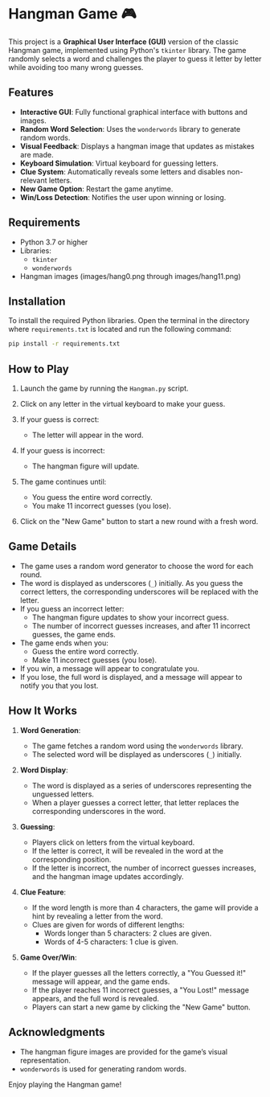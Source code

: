 
# Hangman Game 🎮

This project is a **Graphical User Interface (GUI)** version of the classic Hangman game, implemented using Python's `tkinter` library. The game randomly selects a word and challenges the player to guess it letter by letter while avoiding too many wrong guesses.

## Features

- **Interactive GUI**: Fully functional graphical interface with buttons and images.
- **Random Word Selection**: Uses the `wonderwords` library to generate random words.
- **Visual Feedback**: Displays a hangman image that updates as mistakes are made.
- **Keyboard Simulation**: Virtual keyboard for guessing letters.
- **Clue System**: Automatically reveals some letters and disables non-relevant letters.
- **New Game Option**: Restart the game anytime.
- **Win/Loss Detection**: Notifies the user upon winning or losing.
## Requirements

- Python 3.7 or higher 
- Libraries:
    - `tkinter`
    - `wonderwords`
- Hangman images (images/hang0.png through images/hang11.png)



## Installation

To install the required Python libraries. Open the terminal in the directory where ```requirements.txt``` is located and run the following command:

```bash
pip install -r requirements.txt
```
## How to Play

1. Launch the game by running the `Hangman.py` script.

2. Click on any letter in the virtual keyboard to make your guess.

3. If your guess is correct:
   - The letter will appear in the word.
   
4. If your guess is incorrect:
   - The hangman figure will update.

5. The game continues until:
   - You guess the entire word correctly.
   - You make 11 incorrect guesses (you lose).
   
6. Click on the "New Game" button to start a new round with a fresh word.
## Game Details

- The game uses a random word generator to choose the word for each round.
- The word is displayed as underscores (`_`) initially. As you guess the correct letters, the corresponding underscores will be replaced with the letter.
- If you guess an incorrect letter:
   - The hangman figure updates to show your incorrect guess.
   - The number of incorrect guesses increases, and after 11 incorrect guesses, the game ends.
- The game ends when you:
   - Guess the entire word correctly.
   - Make 11 incorrect guesses (you lose).
- If you win, a message will appear to congratulate you.
- If you lose, the full word is displayed, and a message will appear to notify you that you lost.

## How It Works

1. **Word Generation**:
   - The game fetches a random word using the `wonderwords` library.
   - The selected word will be displayed as underscores (`_`) initially.

2. **Word Display**:
   - The word is displayed as a series of underscores representing the unguessed letters.
   - When a player guesses a correct letter, that letter replaces the corresponding underscores in the word.

3. **Guessing**:
   - Players click on letters from the virtual keyboard.
   - If the letter is correct, it will be revealed in the word at the corresponding position.
   - If the letter is incorrect, the number of incorrect guesses increases, and the hangman image updates accordingly.

4. **Clue Feature**:
   - If the word length is more than 4 characters, the game will provide a hint by revealing a letter from the word.
   - Clues are given for words of different lengths:
     - Words longer than 5 characters: 2 clues are given.
     - Words of 4-5 characters: 1 clue is given.

5. **Game Over/Win**:
   - If the player guesses all the letters correctly, a "You Guessed it!" message will appear, and the game ends.
   - If the player reaches 11 incorrect guesses, a "You Lost!" message appears, and the full word is revealed.
   - Players can start a new game by clicking the "New Game" button.

## Acknowledgments
- The hangman figure images are provided for the game’s visual representation.
- `wonderwords` is used for generating random words.

Enjoy playing the Hangman game!